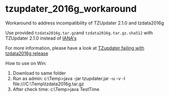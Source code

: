 # tzupdater_2016g_workaround
Workaround to address incompatibility of TZUpdater 2.1.0 and tzdata2016g 

Use provided `tzdata2016g.tar.gz`and `tzdata2016g.tar.gz.sha512` with TZUpdater 2.1.0 instead of [IANA's](http://www.iana.org/time-zones/repository/releases/tzdata2016g.tar.gz)

For more information, please have a look at [TZupdater failing with tzdata2016g release](http://stackoverflow.com/questions/39832866/tzupdater-failing-with-tzdata2016g-release)

How to use on Win:

1. Download to same folder
2. Run as admin: c:\Temp>java -jar tzupdater.jar -u -v -l file:///C:\Temp\tzdata2016g.tar.gz
3. After cheсk time: c:\Temp>java TestTime
